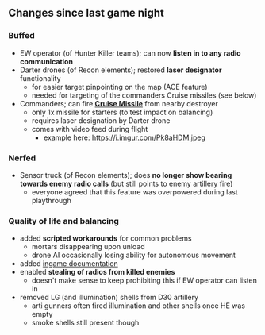 ## Changes since last game night

### Buffed
* EW operator (of Hunter Killer teams); can now **listen in to any radio communication**
* Darter drones (of Recon elements); restored **laser designator** functionality
  * for easier target pinpointing on the map (ACE feature)
  * needed for targeting of the commanders Cruise missiles (see below)
* Commanders; can fire **[Cruise Missile](https://armedassault.fandom.com/wiki/USS_Liberty#MK41_VLS)** from nearby destroyer
  * only 1x missile for starters (to test impact on balancing)
  * requires laser designation by Darter drone
  * comes with video feed during flight
    * example here: https://i.imgur.com/Pk8aHDM.jpeg


### Nerfed
* Sensor truck (of Recon elements); does **no longer show bearing towards enemy radio calls** (but still points to enemy artillery fire)
  * everyone agreed that this feature was overpowered during last playthrough

### Quality of life and balancing
* added **scripted workarounds** for common problems
  * mortars disappearing upon unload
  * drone AI occasionally losing ability for autonomous movement
* added [ingame documentation](https://github.com/gruppe-adler/Shoot_and_Scoot.Tanoa/issues/43#issuecomment-2234439987)
* enabled **stealing of radios from killed enemies** 
  * doesn't make sense to keep prohibiting this if EW operator can listen in
* removed LG (and illumination) shells from D30 artillery
  * arti gunners often fired illumination and other shells once HE was empty
  * smoke shells still present though